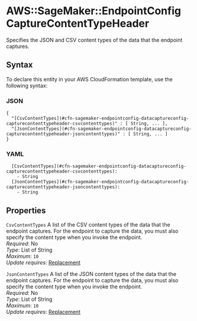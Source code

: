 # AWS::SageMaker::EndpointConfig CaptureContentTypeHeader<a name="aws-properties-sagemaker-endpointconfig-datacaptureconfig-capturecontenttypeheader"></a>

Specifies the JSON and CSV content types of the data that the endpoint captures\.

## Syntax<a name="aws-properties-sagemaker-endpointconfig-datacaptureconfig-capturecontenttypeheader-syntax"></a>

To declare this entity in your AWS CloudFormation template, use the following syntax:

### JSON<a name="aws-properties-sagemaker-endpointconfig-datacaptureconfig-capturecontenttypeheader-syntax.json"></a>

```
{
  "[CsvContentTypes](#cfn-sagemaker-endpointconfig-datacaptureconfig-capturecontenttypeheader-csvcontenttypes)" : [ String, ... ],
  "[JsonContentTypes](#cfn-sagemaker-endpointconfig-datacaptureconfig-capturecontenttypeheader-jsoncontenttypes)" : [ String, ... ]
}
```

### YAML<a name="aws-properties-sagemaker-endpointconfig-datacaptureconfig-capturecontenttypeheader-syntax.yaml"></a>

```
  [CsvContentTypes](#cfn-sagemaker-endpointconfig-datacaptureconfig-capturecontenttypeheader-csvcontenttypes): 
    - String
  [JsonContentTypes](#cfn-sagemaker-endpointconfig-datacaptureconfig-capturecontenttypeheader-jsoncontenttypes): 
    - String
```

## Properties<a name="aws-properties-sagemaker-endpointconfig-datacaptureconfig-capturecontenttypeheader-properties"></a>

`CsvContentTypes`  <a name="cfn-sagemaker-endpointconfig-datacaptureconfig-capturecontenttypeheader-csvcontenttypes"></a>
A list of the CSV content types of the data that the endpoint captures\. For the endpoint to capture the data, you must also specify the content type when you invoke the endpoint\.  
*Required*: No  
*Type*: List of String  
*Maximum*: `10`  
*Update requires*: [Replacement](https://docs.aws.amazon.com/AWSCloudFormation/latest/UserGuide/using-cfn-updating-stacks-update-behaviors.html#update-replacement)

`JsonContentTypes`  <a name="cfn-sagemaker-endpointconfig-datacaptureconfig-capturecontenttypeheader-jsoncontenttypes"></a>
A list of the JSON content types of the data that the endpoint captures\. For the endpoint to capture the data, you must also specify the content type when you invoke the endpoint\.  
*Required*: No  
*Type*: List of String  
*Maximum*: `10`  
*Update requires*: [Replacement](https://docs.aws.amazon.com/AWSCloudFormation/latest/UserGuide/using-cfn-updating-stacks-update-behaviors.html#update-replacement)